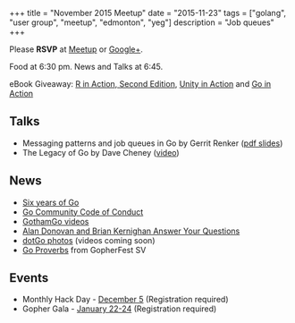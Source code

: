 +++
title = "November 2015 Meetup"
date = "2015-11-23"
tags = ["golang", "user group", "meetup", "edmonton", "yeg"]
description = "Job queues"
+++

Please **RSVP** at [Meetup](https://www.meetup.com/startupedmonton/events/qfwsfhytpbfc/) or [Google+](https://plus.google.com/events/cdd6pk6dbgphjfc2l7siladbp4s?authkey=CKGC5cHphZm0wgE).

Food at 6:30 pm. News and Talks at 6:45.

eBook Giveaway: [R in Action, Second Edition](https://www.manning.com/books/r-in-action-second-edition), [Unity in Action](https://www.manning.com/books/unity-in-action) and [Go in Action](https://www.manning.com/books/go-in-action)

## Talks

* Messaging patterns and job queues in Go by Gerrit Renker ([pdf slides](https://github.com/edmontongo/presentations/raw/master/2015-11/MOMs/Messaging_and_Job_Queues_in_Go.pdf))
* The Legacy of Go by Dave Cheney ([video](https://www.youtube.com/watch?v=_2d3KfRt4XU))

## News

* [Six years of Go](https://blog.golang.org/6years)
* [Go Community Code of Conduct](https://golang.org/conduct)
* [GothamGo videos](https://www.youtube.com/playlist?list=PLeGxIOPLk9ELh9tsPZMzau6CzMjfMzp9-)
* [Alan Donovan and Brian Kernighan Answer Your Questions](http://features.slashdot.org/story/15/11/18/1748247/interviews-alan-donovan-and-brian-kernighan-answer-your-questions)
* [dotGo photos](https://www.flickr.com/photos/97226415@N08/sets/72157661133005275) (videos coming soon)
* [Go Proverbs](http://go-proverbs.github.io/) from GopherFest SV

## Events

* Monthly Hack Day - [December 5](https://www.meetup.com/startupedmonton/events/226796399/) (Registration required)
* Gopher Gala - [January 22-24](http://gophergala.com/) (Registration required)
